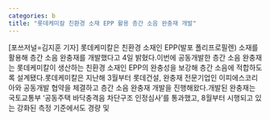 ```yaml
---
categories: b
title: "롯데케미칼 친환경 소재 EPP 활용 층간 소음 완충재 개발"
---
```

[포쓰저널=김지훈 기자] 롯데케미칼은 친환경 소재인 EPP(발포 폴리프로필렌) 소재를 활용해 층간 소음 완충재를 개발했다고 4일 밝혔다.이번에 공동개발한 층간 소음 완충재는 롯데케미칼이 생산하는 친환경 소재인 EPP의 완충성을 보강해 층간 소음에 적합하도록 설계됐다.롯데케미칼은 지난해 3월부터 롯데건설, 완충재 전문기업인 이피에스코리아와 공동개발 협약을 체결하고 층간 소음 완충재 개발을 진행해왔다.개발된 완충재는 국토교통부 ‘공동주택 바닥충격음 차단구조 인정심사’를 통과했고, 8월부터 시행되고 있는 강화된 측정 기준에서도 경량 및